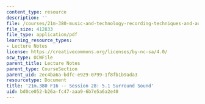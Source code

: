 ```yaml
---
content_type: resource
description: ''
file: /courses/21m-380-music-and-technology-recording-techniques-and-audio-production-fall-2016/bd0ce052b26afc47aaa96b7e5a6a2e40_MIT21M_380F16_ses28_note.pdf
file_size: 412833
file_type: application/pdf
learning_resource_types:
- Lecture Notes
license: https://creativecommons.org/licenses/by-nc-sa/4.0/
ocw_type: OCWFile
parent_title: Lecture Notes
parent_type: CourseSection
parent_uid: 2ec4ba6a-bdfc-e929-0799-1f8fb1b9ada3
resourcetype: Document
title: '21m.380 F16 -- Session 28: 5.1 Surround Sound'
uid: bd0ce052-b26a-fc47-aaa9-6b7e5a6a2e40
---
```

